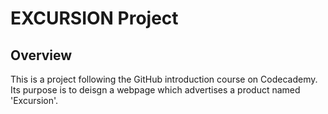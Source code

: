 # EXCURSION Project
## Overview
This is a project following the GitHub introduction course on Codecademy. 
Its purpose is to deisgn a webpage which advertises a product named 'Excursion'.
